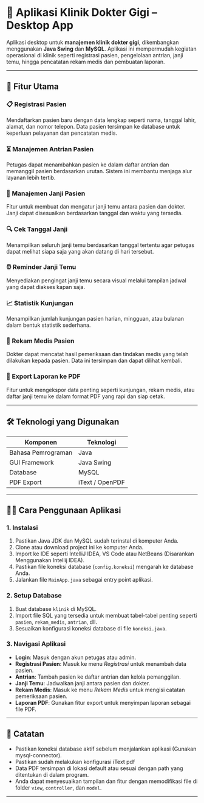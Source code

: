 # 🦷 Aplikasi Klinik Dokter Gigi – Desktop App

Aplikasi desktop untuk **manajemen klinik dokter gigi**, dikembangkan menggunakan **Java Swing** dan **MySQL**. Aplikasi ini mempermudah kegiatan operasional di klinik seperti registrasi pasien, pengelolaan antrian, janji temu, hingga pencatatan rekam medis dan pembuatan laporan.

---

## 🚀 Fitur Utama

### 📋 Registrasi Pasien
Mendaftarkan pasien baru dengan data lengkap seperti nama, tanggal lahir, alamat, dan nomor telepon. Data pasien tersimpan ke database untuk keperluan pelayanan dan pencatatan medis.

### ⏳ Manajemen Antrian Pasien
Petugas dapat menambahkan pasien ke dalam daftar antrian dan memanggil pasien berdasarkan urutan. Sistem ini membantu menjaga alur layanan lebih tertib.

### 📅 Manajemen Janji Pasien
Fitur untuk membuat dan mengatur janji temu antara pasien dan dokter. Janji dapat disesuaikan berdasarkan tanggal dan waktu yang tersedia.

### 🔍 Cek Tanggal Janji
Menampilkan seluruh janji temu berdasarkan tanggal tertentu agar petugas dapat melihat siapa saja yang akan datang di hari tersebut.

### ⏰ Reminder Janji Temu
Menyediakan pengingat janji temu secara visual melalui tampilan jadwal yang dapat diakses kapan saja.

### 📈 Statistik Kunjungan
Menampilkan jumlah kunjungan pasien harian, mingguan, atau bulanan dalam bentuk statistik sederhana.

### 📝 Rekam Medis Pasien
Dokter dapat mencatat hasil pemeriksaan dan tindakan medis yang telah dilakukan kepada pasien. Data ini tersimpan dan dapat dilihat kembali.

### 📄 Export Laporan ke PDF
Fitur untuk mengekspor data penting seperti kunjungan, rekam medis, atau daftar janji temu ke dalam format PDF yang rapi dan siap cetak.

---

## 🛠 Teknologi yang Digunakan

| Komponen           | Teknologi                   |
|--------------------|-----------------------------|
| Bahasa Pemrograman | Java                        |
| GUI Framework      | Java Swing                  |
| Database           | MySQL                       |
| PDF Export         | iText / OpenPDF             |

---

## 🧑‍💻 Cara Penggunaan Aplikasi

### 1. Instalasi

1. Pastikan Java JDK dan MySQL sudah terinstal di komputer Anda.
2. Clone atau download project ini ke komputer Anda.
3. Import ke IDE seperti IntelliJ IDEA, VS Code atau NetBeans (Disarankan Menggunakan Intellij IDEA).
4. Pastikan file koneksi database (`config.koneksi`) mengarah ke database Anda.
5. Jalankan file `MainApp.java` sebagai entry point aplikasi.

### 2. Setup Database

1. Buat database `klinik` di MySQL.
2. Import file SQL yang tersedia untuk membuat tabel-tabel penting seperti `pasien`, `rekam_medis`, `antrian`, dll.
3. Sesuaikan konfigurasi koneksi database di file `koneksi.java`.

### 3. Navigasi Aplikasi

- **Login**: Masuk dengan akun petugas atau admin.
- **Registrasi Pasien**: Masuk ke menu *Registrasi* untuk menambah data pasien.
- **Antrian**: Tambah pasien ke daftar antrian dan kelola pemanggilan.
- **Janji Temu**: Jadwalkan janji antara pasien dan dokter.
- **Rekam Medis**: Masuk ke menu *Rekam Medis* untuk mengisi catatan pemeriksaan pasien.
- **Laporan PDF**: Gunakan fitur export untuk menyimpan laporan sebagai file PDF.

---

## 📌 Catatan

- Pastikan koneksi database aktif sebelum menjalankan aplikasi (Gunakan mysql-connector).
- Pastikan sudah melakukan konfigurasi iText pdf
- Data PDF tersimpan di lokasi default atau sesuai dengan path yang ditentukan di dalam program.
- Anda dapat menyesuaikan tampilan dan fitur dengan memodifikasi file di folder `view`, `controller`, dan `model`.

---
